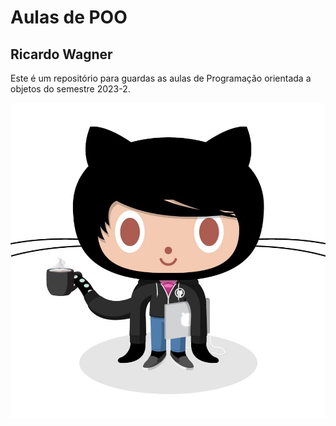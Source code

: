 # Aulas de POO

## Ricardo Wagner

Este é um repositório para guardas as aulas de Programação orientada a objetos do semestre 2023-2.

![Github Logo](/imagens\codercat.jpg)
